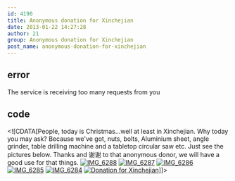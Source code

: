 ```yaml
---
id: 4190
title: Anonymous donation for Xinchejian
date: 2013-01-22 14:27:28
author: 21
group: Anonymous donation for Xinchejian
post_name: anonymous-donation-for-xinchejian
---
```


## error
The service is receiving too many requests from you

## code
 <!\[CDATA\[People, today is Christmas...well at least in Xinchejian. Why today you may ask? Because we've got, nuts, bolts, Aluminium sheet, angle grinder, table drilling machine and a tabletop circular saw etc. Just see the pictures below. Thanks and 谢谢 to that anonymous donor, we will have a good use for that things. [![IMG_6288](http://xinchejian.com/wp-content/uploads/2013/01/IMG_6288-300x225.jpg)](http://xinchejian.com/2013/01/22/anonymous-donation-for-xinchejian/img%5F6288/) [![IMG_6287](http://xinchejian.com/wp-content/uploads/2013/01/IMG_6287-300x225.jpg)](http://xinchejian.com/2013/01/22/anonymous-donation-for-xinchejian/img%5F6287/) [![IMG_6286](http://xinchejian.com/wp-content/uploads/2013/01/IMG_6286-300x225.jpg)](http://xinchejian.com/2013/01/22/anonymous-donation-for-xinchejian/img%5F6286/) [![IMG_6285](http://xinchejian.com/wp-content/uploads/2013/01/IMG_6285-300x225.jpg)](http://xinchejian.com/2013/01/22/anonymous-donation-for-xinchejian/img%5F6285/) [![IMG_6284](http://xinchejian.com/wp-content/uploads/2013/01/IMG_6284-300x225.jpg)](http://xinchejian.com/2013/01/22/anonymous-donation-for-xinchejian/img%5F6284/) [![Donation for Xinchejian](http://xinchejian.com/wp-content/uploads/2013/01/IMG_6283-300x225.jpg)](http://xinchejian.com/2013/01/22/anonymous-donation-for-xinchejian/img%5F6283/)\]\]> 
